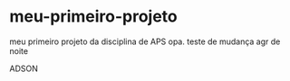 # meu-primeiro-projeto
meu primeiro projeto da disciplina de APS
 opa. teste de mudança agr de noite 
 
 ADSON
